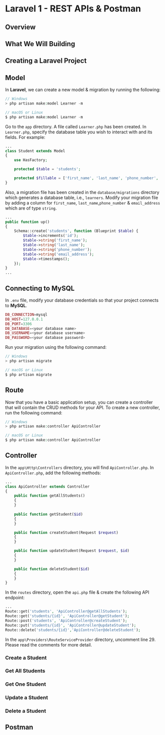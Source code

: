 # Laravel 1 - REST APIs & Postman

## Overview

## What We Will Building

## Creating a Laravel Project

## Model
In **Laravel**, we can create a new model & migration by running the following:

```php
// Windows
> php artisan make:model Learner -m

// macOS or Linux
$ php artisan make:model Learner -m
```

Go to the `app` directory. A file called `Learner.php` has been created. In `Learner.php`, specify the database table you wish to interact with and its fields. For example:

```php
...
class Student extends Model
{
    use HasFactory;

    protected $table = 'students';

    protected $fillable = ['first_name', 'last_name', 'phone_number', 'email_address'];
}
```

Also, a migration file has been created in the `database/migrations` directory which generates a database table, i.e., `learners`. Modify your migration file by adding a column for `first_name`, `last_name`,`phone_number` & `email_address` which are of type `string`.

```php
...
public function up()
{
    Schema::create('students', function (Blueprint $table) {
        $table->increments('id');
        $table->string('first_name');
        $table->string('last_name');
        $table->string('phone_number');
        $table->string('email_address');
        $table->timestamps();
    });
}
...
```
## Connecting to MySQL
In `.env` file, modify your database credentials so that your project connects to **MySQL**.

```php
DB_CONNECTION=mysql
DB_HOST=127.0.0.1
DB_PORT=3306
DB_DATABASE=<your database name>
DB_USERNAME=<your database username>
DB_PASSWORD=<your database password>
```

Run your migration using the following command:

```php
// Windows
> php artisan migrate

// macOS or Linux
$ php artisan migrate
```

## Route
Now that you have a basic application setup, you can create a controller that will contain the CRUD methods for your API. To create a new controller, run the following command:

```php
// Windows
> php artisan make:controller ApiController

// macOS or Linux
$ php artisan make:controller ApiController
```

## Controller

In the `app\Http\Controllers` directory, you will find `ApiController.php`. In `ApiController.php`, add the following methods:

```php
...
class ApiController extends Controller
{
    public function getAllStudents() 
    {
    }
    
    public function getStudent($id)
    {
    }

    public function createStudent(Request $request)
    {
    }

    public function updateStudent(Request $request, $id)
    {
    }

    public function deleteStudent($id)
    {
    }
}
```

In the `routes` directory, open the `api.php` file & create the following API endpoint:

```php
...
Route::get('students', 'ApiController@getAllStudents');
Route::get('students/{id}', 'ApiController@getStudent');
Route::post('students', 'ApiController@createStudent');
Route::put('students/{id}', 'ApiController@updateStudent');
Route::delete('students/{id}','ApiController@deleteStudent');
```

In the `app\Providers\RouteServiceProvider` directory, uncomment line 29. Please read the comments for more detail.

### Create a Student

### Get All Students

### Get One Student

### Update a Student

### Delete a Student

## Postman
